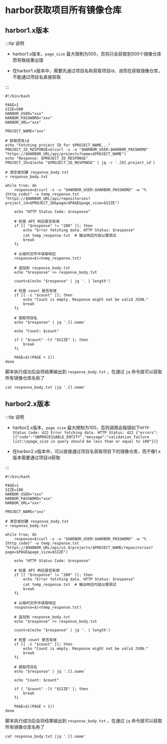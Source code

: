 # harbor获取项目所有镜像仓库



## harbor1.x版本

:::tip 说明

- harbor1.x版本，`page_size` 最大限制为500，否则只会获取到500个镜像仓库而导致结果出错

- 在harbor1.x版本中，需要先通过项目名称获取项目id，进而在获取镜像仓库，不能通过项目名直接获取

:::



```shell
#!/bin/bash

PAGE=1
SIZE=500
HARBOR_USER="xxx"
HARBOR_PASSWORD="xxx"
HARBOR_URL="xxx"

PROJECT_NAME="xxx"

# 获取项目id
echo "Fetching project ID for $PROJECT_NAME..."
PROJECT_ID_RESPONSE=$(curl -s -u "$HARBOR_USER:$HARBOR_PASSWORD" "https://$HARBOR_URL/api/projects?name=$PROJECT_NAME")
echo "Response: $PROJECT_ID_RESPONSE"
PROJECT_ID=$(echo "$PROJECT_ID_RESPONSE" | jq -r '.[0].project_id')

# 清空或创建 response_body.txt
> response_body.txt

while true; do
    response=$(curl -s -u "$HARBOR_USER:$HARBOR_PASSWORD" -w "%{http_code}" -o temp_response.txt "https://$HARBOR_URL/api/repositories?project_id=$PROJECT_ID&page=$PAGE&page_size=$SIZE")

    echo "HTTP Status Code: $response"

    # 检查 API 响应是否有效
    if [[ "$response" != "200" ]]; then
        echo "Error fetching data. HTTP Status: $response"
        cat temp_response.txt  # 输出响应内容以便调试
        break
    fi

    # 从临时文件中读取响应
    response=$(<temp_response.txt)

    # 追加到 response_body.txt
    echo "$response" >> response_body.txt

    count=$(echo "$response" | jq '. | length')

    # 检查 count 是否有效
    if [[ -z "$count" ]]; then
        echo "Count is empty. Response might not be valid JSON."
        break
    fi

    # 提取项目名
    echo "$response" | jq '.[].name'

    echo "Count: $count"

    if [ "$count" -lt "$SIZE" ]; then
        break
    fi

    PAGE=$((PAGE + 1))
done
```



脚本执行成功后会将结果输出到 `response_body.txt` ，在通过 `jq` 命令就可以获取所有镜像仓库名称了

```shell
cat response_body.txt |jq '.[].name'
```



## harbor2.x版本

:::tip 说明

- harbor2.x版本，`page_size` 最大限制为100，否则调用会报错如下`HTTP Status Code: 422
  Error fetching data. HTTP Status: 422
  {"errors":[{"code":"UNPROCESSABLE_ENTITY","message":"validation failure list:\npage_size in query should be less than or equal to 100"}]}`

- 在harbor2.x版本中，可以直接通过项目名获取项目下的镜像仓库，而不像1.x版本需要通过项目id获取

:::

```shell
#!/bin/bash

PAGE=1
SIZE=100
HARBOR_USER="xxx"
HARBOR_PASSWORD="xxx"
HARBOR_URL="xxx"

PROJECT_NAME="xxx"

# 清空或创建 response_body.txt
> response_body.txt

while true; do
    response=$(curl -s -u "$HARBOR_USER:$HARBOR_PASSWORD" -w "%{http_code}" -o temp_response.txt "https://$HARBOR_URL/api/v2.0/projects/$PROJECT_NAME/repositories?page=$PAGE&page_size=$SIZE")

    echo "HTTP Status Code: $response"

    # 检查 API 响应是否有效
    if [[ "$response" != "200" ]]; then
        echo "Error fetching data. HTTP Status: $response"
        cat temp_response.txt  # 输出响应内容以便调试
        break
    fi

    # 从临时文件中读取响应
    response=$(<temp_response.txt)

    # 追加到 response_body.txt
    echo "$response" >> response_body.txt

    count=$(echo "$response" | jq '. | length')

    # 检查 count 是否有效
    if [[ -z "$count" ]]; then
        echo "Count is empty. Response might not be valid JSON."
        break
    fi

    # 提取项目名
    echo "$response" | jq '.[].name'

    echo "Count: $count"

    if [ "$count" -lt "$SIZE" ]; then
        break
    fi

    PAGE=$((PAGE + 1))
done
```



脚本执行成功后会将结果输出到 `response_body.txt` ，在通过 `jq` 命令就可以获取所有镜像仓库名称了

```shell
cat response_body.txt |jq '.[].name'
```

